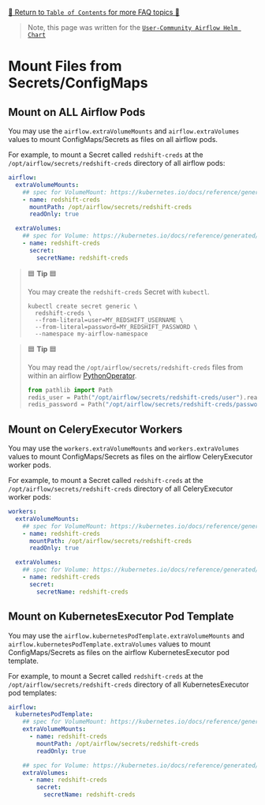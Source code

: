 [🔗 Return to `Table of Contents` for more FAQ topics 🔗](https://github.com/airflow-helm/charts/tree/main/charts/airflow#frequently-asked-questions)

> Note, this page was written for the [`User-Community Airflow Helm Chart`](https://github.com/airflow-helm/charts/tree/main/charts/airflow)

# Mount Files from Secrets/ConfigMaps

## Mount on ALL Airflow Pods

You may use the `airflow.extraVolumeMounts` and `airflow.extraVolumes` values to mount ConfigMaps/Secrets as files on all airflow pods.

For example, to mount a Secret called `redshift-creds` at the `/opt/airflow/secrets/redshift-creds` directory of all airflow pods:

```yaml
airflow:
  extraVolumeMounts:
    ## spec for VolumeMount: https://kubernetes.io/docs/reference/generated/kubernetes-api/v1.29/#volumemount-v1-core
    - name: redshift-creds
      mountPath: /opt/airflow/secrets/redshift-creds
      readOnly: true

  extraVolumes:
    ## spec for Volume: https://kubernetes.io/docs/reference/generated/kubernetes-api/v1.29/#volume-v1-core
    - name: redshift-creds
      secret:
        secretName: redshift-creds
```

> 🟦 __Tip__ 🟦
>
> You may create the `redshift-creds` Secret with `kubectl`.
>
> ```shell
> kubectl create secret generic \
>   redshift-creds \
>   --from-literal=user=MY_REDSHIFT_USERNAME \
>   --from-literal=password=MY_REDSHIFT_PASSWORD \
>   --namespace my-airflow-namespace
> ```

> 🟦 __Tip__ 🟦
>
> You may read the `/opt/airflow/secrets/redshift-creds` files from within an airflow [PythonOperator](https://airflow.apache.org/docs/apache-airflow/stable/howto/operator/python.html).
>
> ```python
> from pathlib import Path
> redis_user = Path("/opt/airflow/secrets/redshift-creds/user").read_text().strip()
> redis_password = Path("/opt/airflow/secrets/redshift-creds/password").read_text().strip()
> ```

## Mount on CeleryExecutor Workers

You may use the `workers.extraVolumeMounts` and `workers.extraVolumes` values to mount ConfigMaps/Secrets as files on the airflow CeleryExecutor worker pods.

For example, to mount a Secret called `redshift-creds` at the `/opt/airflow/secrets/redshift-creds` directory of all CeleryExecutor worker pods:

```yaml
workers:
  extraVolumeMounts:
    ## spec for VolumeMount: https://kubernetes.io/docs/reference/generated/kubernetes-api/v1.29/#volumemount-v1-core
    - name: redshift-creds
      mountPath: /opt/airflow/secrets/redshift-creds
      readOnly: true

  extraVolumes:
    ## spec for Volume: https://kubernetes.io/docs/reference/generated/kubernetes-api/v1.29/#volume-v1-core
    - name: redshift-creds
      secret:
        secretName: redshift-creds
```

## Mount on KubernetesExecutor Pod Template

You may use the `airflow.kubernetesPodTemplate.extraVolumeMounts` and `airflow.kubernetesPodTemplate.extraVolumes` values to mount ConfigMaps/Secrets as files on the airflow KubernetesExecutor pod template.

For example, to mount a Secret called `redshift-creds` at the `/opt/airflow/secrets/redshift-creds` directory of all KubernetesExecutor pod templates:

```yaml
airflow:
  kubernetesPodTemplate:
    ## spec for VolumeMount: https://kubernetes.io/docs/reference/generated/kubernetes-api/v1.29/#volumemount-v1-core
    extraVolumeMounts:
      - name: redshift-creds
        mountPath: /opt/airflow/secrets/redshift-creds
        readOnly: true

    ## spec for Volume: https://kubernetes.io/docs/reference/generated/kubernetes-api/v1.29/#volume-v1-core
    extraVolumes:
      - name: redshift-creds
        secret:
          secretName: redshift-creds
```

